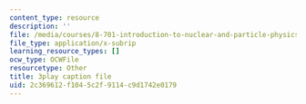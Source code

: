 ```yaml
---
content_type: resource
description: ''
file: /media/courses/8-701-introduction-to-nuclear-and-particle-physics-fall-2020/2c369612f1045c2f9114c9d1742e0179_lF-LM9CdiVk.vtt
file_type: application/x-subrip
learning_resource_types: []
ocw_type: OCWFile
resourcetype: Other
title: 3play caption file
uid: 2c369612-f104-5c2f-9114-c9d1742e0179
---
```

